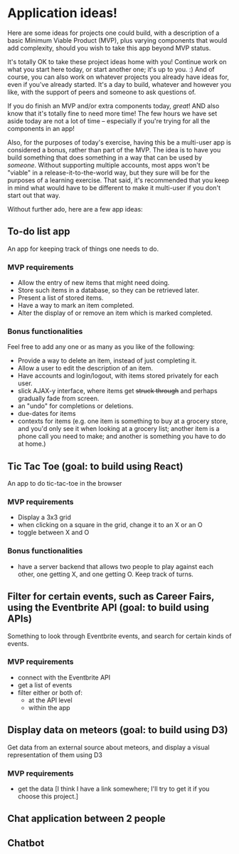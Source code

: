 # Application ideas!


Here are some ideas for projects one could build, with a description
of a basic Minimum Viable Product (MVP), plus varying components that
would add complexity, should you wish to take this app beyond MVP status.

It's totally OK to take these project ideas home with you!  Continue
work on what you start here today, or start another one; it's up to
you. :) And of course, you can also work on whatever projects you
already have ideas for, even if you've already started.  It's a day to
build, whatever and however you like, with the support of peers and
someone to ask questions of.

If you do finish an MVP and/or extra components today, *great*!  AND
also know that it's totally fine to need more time!  The few hours we
have set aside today are not a lot of time &#x2013; especially if you're
trying for all the components in an app!

Also, for the purposes of today's exercise, having this be a
multi-user app is considered a bonus, rather than part of the MVP.
The idea is to have you build something that does something in a way
that can be used by *someone*.  Without supporting multiple accounts,
most apps won't be "viable" in a release-it-to-the-world way, but they
sure will be for the purposes of a learning exercise.  That said, it's
recommended that you keep in mind what would have to be different to
make it multi-user if you don't start out that way.

Without further ado, here are a few app ideas:

## To-do list app

An app for keeping track of things one needs to do.

### MVP requirements

-   Allow the entry of new items that might need doing.
-   Store such items in a database, so they can be retrieved later.
-   Present a list of stored items.
-   Have a way to mark an item completed.
-   Alter the display of or remove an item which is marked completed.

### Bonus functionalities

Feel free to add any one or as many as you like of the following:

-   Provide a way to delete an item, instead of just completing it.
-   Allow a user to edit the description of an item.
-   Have accounts and login/logout, with items stored privately for each user.
-   slick AJAX-y interface, where items get <del>struck through</del> and perhaps gradually fade from screen.
-   an "undo" for completions or deletions.
-   due-dates for items
-   contexts for items (e.g. one item is something to buy at a grocery
    store, and you'd only see it when looking at a grocery list; another
    item is a phone call you need to make; and another is something you
    have to do at home.)

## Tic Tac Toe (goal: to build using React)

An app to do tic-tac-toe in the browser

### MVP requirements

-   Display a 3x3 grid
-   when clicking on a square in the grid, change it to an X or an O
-   toggle between X and O

### Bonus functionalities

-   have a server backend that allows two people to play against each
    other, one getting X, and one getting O.  Keep track of turns.

## Filter for certain events, such as Career Fairs, using the Eventbrite API (goal: to build using APIs)

Something to look through Eventbrite events, and search for certain
kinds of events.

### MVP requirements

-   connect with the Eventbrite API
-   get a list of events
-   filter either or both of:
    -   at the API level
    -   within the app

## Display data on meteors (goal: to build using D3)

Get data from an external source about meteors, and display a visual
representation of them using D3

### MVP requirements

-   get the data [I think I have a link somewhere; I'll try to get it if
    you choose this project.]

## Chat application between 2 people

## Chatbot
